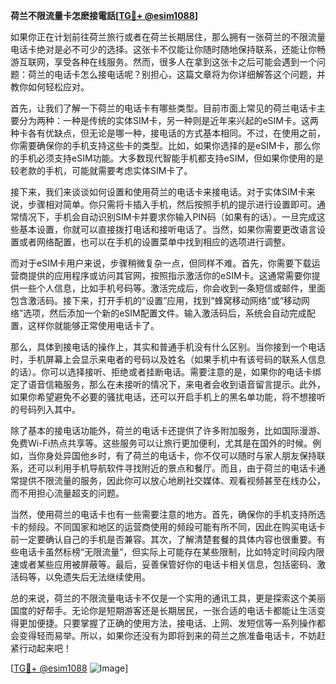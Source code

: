 **荷兰不限流量卡怎麽接電話[[TG💪+ @esim1088](https://t.me/s/esim1088)]**

如果你正在计划前往荷兰旅行或者在荷兰长期居住，那么拥有一张荷兰的不限流量电话卡绝对是必不可少的选择。这张卡不仅能让你随时随地保持联系，还能让你畅游互联网，享受各种在线服务。然而，很多人在拿到这张卡之后可能会遇到一个问题：荷兰的电话卡怎么接电话呢？别担心，这篇文章将为你详细解答这个问题，并教你如何轻松应对。

首先，让我们了解一下荷兰的电话卡有哪些类型。目前市面上常见的荷兰电话卡主要分为两种：一种是传统的实体SIM卡，另一种则是近年来兴起的eSIM卡。这两种卡各有优缺点，但无论是哪一种，接电话的方式基本相同。不过，在使用之前，你需要确保你的手机支持这些卡的类型。比如，如果你选择的是eSIM卡，那么你的手机必须支持eSIM功能。大多数现代智能手机都支持eSIM，但如果你使用的是较老款的手机，可能就需要考虑实体SIM卡了。

接下来，我们来谈谈如何设置和使用荷兰的电话卡来接电话。对于实体SIM卡来说，步骤相对简单。你只需将卡插入手机，然后按照手机的提示进行设置即可。通常情况下，手机会自动识别SIM卡并要求你输入PIN码（如果有的话）。一旦完成这些基本设置，你就可以直接拨打电话和接听电话了。当然，如果你需要更改语言设置或者网络配置，也可以在手机的设置菜单中找到相应的选项进行调整。

而对于eSIM卡用户来说，步骤稍微复杂一点，但同样不难。首先，你需要下载运营商提供的应用程序或访问其官网，按照指示激活你的eSIM卡。这通常需要你提供一些个人信息，比如手机号码等。激活完成后，你会收到一条短信或邮件，里面包含激活码。接下来，打开手机的“设置”应用，找到“蜂窝移动网络”或“移动网络”选项，然后添加一个新的eSIM配置文件。输入激活码后，系统会自动完成配置，这样你就能够正常使用电话卡了。

那么，具体到接电话的操作上，其实和普通手机没有什么区别。当你接到一个电话时，手机屏幕上会显示来电者的号码以及姓名（如果手机中有该号码的联系人信息的话）。你可以选择接听、拒绝或者挂断电话。需要注意的是，如果你的电话卡绑定了语音信箱服务，那么在未接听的情况下，来电者会收到语音留言提示。此外，如果你希望避免不必要的骚扰电话，还可以开启手机上的黑名单功能，将不想接听的号码列入其中。

除了基本的接电话功能外，荷兰的电话卡还提供了许多附加服务，比如国际漫游、免费Wi-Fi热点共享等。这些服务可以让旅行更加便利，尤其是在国外的时候。例如，当你身处异国他乡时，有了荷兰的电话卡，你不仅可以随时与家人朋友保持联系，还可以利用手机导航软件寻找附近的景点和餐厅。而且，由于荷兰的电话卡通常提供不限流量的服务，因此你可以放心地刷社交媒体、观看视频甚至在线办公，而不用担心流量超支的问题。

当然，使用荷兰的电话卡也有一些需要注意的地方。首先，确保你的手机支持所选卡的频段。不同国家和地区的运营商使用的频段可能有所不同，因此在购买电话卡前一定要确认自己的手机是否兼容。其次，了解清楚套餐的具体内容也很重要。有些电话卡虽然标榜“无限流量”，但实际上可能存在某些限制，比如特定时间段内限速或者某些应用被屏蔽等。最后，妥善保管好你的电话卡相关信息，包括密码、激活码等，以免遗失后无法继续使用。

总的来说，荷兰的不限流量电话卡不仅是一个实用的通讯工具，更是探索这个美丽国度的好帮手。无论你是短期游客还是长期居民，一张合适的电话卡都能让生活变得更加便捷。只要掌握了正确的使用方法，接电话、上网、发短信等一系列操作都会变得轻而易举。所以，如果你还没有为即将到来的荷兰之旅准备电话卡，不妨赶紧行动起来吧！

[[TG💪+ @esim1088](https://t.me/s/esim1088) ![Image](https://i.postimg.cc/4NQfJmqS/Snipaste-2025-05-13-00-14-12.png)]